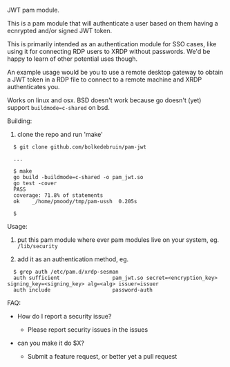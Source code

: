 JWT pam module.

This is a pam module that will authenticate a user based on them having a ecnrypted and/or signed
JWT token.

This is primarily intended as an authentication module for SSO cases, like using it for connecting
RDP users to XRDP without passwords. We'd be happy to learn of other potential uses though.

An example usage would be you to use a remote desktop gateway to obtain a JWT token in a RDP file
to connect to a remote machine and XRDP authenticates you.

Works on linux and osx. BSD doesn't work because go doesn't (yet) support `buildmode=c-shared`
on bsd.

Building:

1. clone the repo and run 'make'
```
  $ git clone github.com/bolkedebruin/pam-jwt

  ...

  $ make
  go build -buildmode=c-shared -o pam_jwt.so
  go test -cover
  PASS
  coverage: 71.8% of statements
  ok  	_/home/pmoody/tmp/pam-ussh	0.205s

  $
```

Usage:

1. put this pam module where ever pam modules live on your system, eg. `/lib/security`

2. add it as an authentication method, eg.

```
  $ grep auth /etc/pam.d/xrdp-sesman
  auth sufficient                 pam_jwt.so secret=<encryption_key> signing_key=<signing_key> alg=<alg> issuer=issuer
  auth include                    password-auth
```

FAQ:

* How do I report a security issue?
  - Please report security issues in the issues

* can you make it do $X?
  - Submit a feature request, or better yet a pull request
